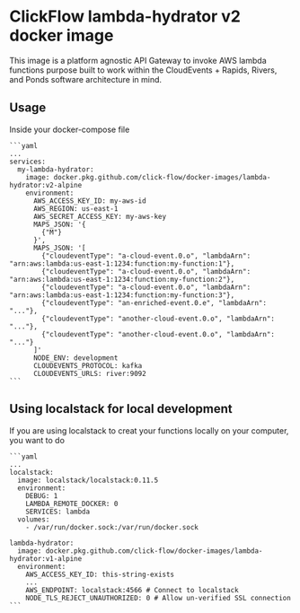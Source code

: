 # ClickFlow lambda-hydrator v2 docker image

This image is a platform agnostic API Gateway to invoke AWS lambda functions purpose built to work within the CloudEvents + Rapids, Rivers, and Ponds software architecture in mind.

## Usage

Inside your docker-compose file

    ```yaml
    ...
    services:
      my-lambda-hydrator:
        image: docker.pkg.github.com/click-flow/docker-images/lambda-hydrator:v2-alpine
        environment:
          AWS_ACCESS_KEY_ID: my-aws-id
          AWS_REGION: us-east-1
          AWS_SECRET_ACCESS_KEY: my-aws-key
          MAPS_JSON: '{
            {"M"}
          }',
          MAPS_JSON: '[
            {"cloudeventType": "a-cloud-event.0.o", "lambdaArn": "arn:aws:lambda:us-east-1:1234:function:my-function:1"},
            {"cloudeventType": "a-cloud-event.0.o", "lambdaArn": "arn:aws:lambda:us-east-1:1234:function:my-function:2"},
            {"cloudeventType": "a-cloud-event.0.o", "lambdaArn": "arn:aws:lambda:us-east-1:1234:function:my-function:3"},
            {"cloudeventType": "an-enriched-event.0.e", "lambdaArn": "..."},
            {"cloudeventType": "another-cloud-event.0.o", "lambdaArn": "..."},
            {"cloudeventType": "another-cloud-event.0.o", "lambdaArn": "..."}
          ]'
          NODE_ENV: development
          CLOUDEVENTS_PROTOCOL: kafka
          CLOUDEVENTS_URLS: river:9092
    ```

## Using localstack for local development

If you are using localstack to creat your functions locally on your computer, you want to do

    ```yaml
    ...
    localstack:
      image: localstack/localstack:0.11.5
      environment:
        DEBUG: 1
        LAMBDA_REMOTE_DOCKER: 0
        SERVICES: lambda
      volumes:
        - /var/run/docker.sock:/var/run/docker.sock

    lambda-hydrator:
      image: docker.pkg.github.com/click-flow/docker-images/lambda-hydrator:v1-alpine
      environment:
        AWS_ACCESS_KEY_ID: this-string-exists
        ...
        AWS_ENDPOINT: localstack:4566 # Connect to localstack
        NODE_TLS_REJECT_UNAUTHORIZED: 0 # Allow un-verified SSL connection
    ```
